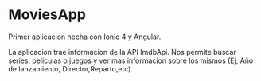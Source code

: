 # MoviesApp
Primer aplicacion hecha con Ionic 4 y Angular.

 La aplicacion trae informacion de la API ImdbApi. Nos permite buscar series,
peliculas o juegos y ver mas informacion sobre los mismos (Ej, Año de lanzamiento,
Director,Reparto,etc).
